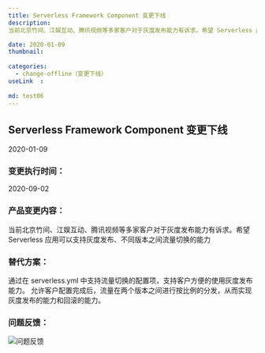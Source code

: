 ```yaml
---
title: Serverless Framework Component 变更下线
description: 
当前北京竹间、江娱互动、腾讯视频等多家客户对于灰度发布能力有诉求。希望 Serverless 应用可以支持灰度发布、不同版本之间流量切换的能力

date: 2020-01-09
thumbnail: 
  
categories:
  - change-offline（变更下线）
useLink  : 
 
md: test06
---
```

## **Serverless Framework Component 变更下线**

2020-01-09

### **变更执行时间**：
2020-09-02

### **产品变更内容**：

当前北京竹间、江娱互动、腾讯视频等多家客户对于灰度发布能力有诉求。希望 Serverless 应用可以支持灰度发布、不同版本之间流量切换的能力

### **替代方案**：
通过在 serverless.yml 中支持流量切换的配置项，支持客户方便的使用灰度发布能力。
允许客户配置完成后，流量在两个版本之间进行按比例的分发，从而实现灰度发布的能力和回滚的能力。


### 问题反馈：

![问题反馈](https://img.serverlesscloud.cn/2020327/1585301778751-1577362754931-egg.png )


